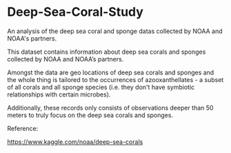 # Deep-Sea-Coral-Study
An analysis of the deep sea coral and sponge datas collected by NOAA and NOAA's partners.

This dataset contains information about deep sea corals and sponges collected by NOAA and NOAA’s partners. 

Amongst the data are geo locations of deep sea corals and sponges and the whole thing is tailored to the occurrences of azooxanthellates - a subset of all corals and all sponge species (i.e. they don't have symbiotic relationships with certain microbes). 

Additionally, these records only consists of observations deeper than 50 meters to truly focus on the deep sea corals and sponges.

Reference:

https://www.kaggle.com/noaa/deep-sea-corals
